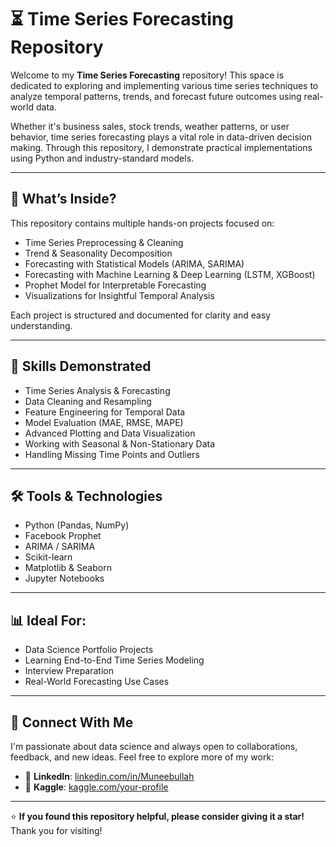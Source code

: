 # ⏳ Time Series Forecasting Repository

Welcome to my **Time Series Forecasting** repository! This space is dedicated to exploring and implementing various time series techniques to analyze temporal patterns, trends, and forecast future outcomes using real-world data.

Whether it's business sales, stock trends, weather patterns, or user behavior, time series forecasting plays a vital role in data-driven decision making. Through this repository, I demonstrate practical implementations using Python and industry-standard models.

---

## 📌 What’s Inside?

This repository contains multiple hands-on projects focused on:

- Time Series Preprocessing & Cleaning  
- Trend & Seasonality Decomposition  
- Forecasting with Statistical Models (ARIMA, SARIMA)  
- Forecasting with Machine Learning & Deep Learning (LSTM, XGBoost)  
- Prophet Model for Interpretable Forecasting  
- Visualizations for Insightful Temporal Analysis

Each project is structured and documented for clarity and easy understanding.

---

## 🧠 Skills Demonstrated

- Time Series Analysis & Forecasting  
- Data Cleaning and Resampling  
- Feature Engineering for Temporal Data  
- Model Evaluation (MAE, RMSE, MAPE)  
- Advanced Plotting and Data Visualization  
- Working with Seasonal & Non-Stationary Data  
- Handling Missing Time Points and Outliers

---

## 🛠️ Tools & Technologies

- Python (Pandas, NumPy)
- Facebook Prophet
- ARIMA / SARIMA
- Scikit-learn
- Matplotlib & Seaborn
- Jupyter Notebooks

---

## 📊 Ideal For:

- Data Science Portfolio Projects  
- Learning End-to-End Time Series Modeling  
- Interview Preparation  
- Real-World Forecasting Use Cases

---

## 🔗 Connect With Me

I'm passionate about data science and always open to collaborations, feedback, and new ideas. Feel free to explore more of my work:

- 📘 **LinkedIn**: [linkedin.com/in/Muneebullah](https://www.linkedin.com/in/muneeb-ullah-241393337/)  
- 🧠 **Kaggle**: [kaggle.com/your-profile](https://www.kaggle.com/muneebullahmuneeb)

---

⭐ **If you found this repository helpful, please consider giving it a star!**  
Thank you for visiting!
